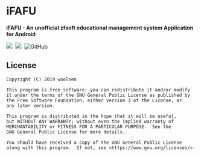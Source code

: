 # iFAFU
**iFAFU - An unofficial zfsoft educational management system Application for Android**

![](https://img.shields.io/badge/platform-Android-yellow)&nbsp;&nbsp;![](https://img.shields.io/badge/language-java&kotlin-blue.svg)&nbsp;&nbsp;![GitHub](https://img.shields.io/github/license/woolsen/iFAFU?)

## License
```
Copyright (C) 2019 woolsen

This program is free software: you can redistribute it and/or modify
it under the terms of the GNU General Public License as published by
the Free Software Foundation, either version 3 of the License, or
any later version.

This program is distributed in the hope that it will be useful,
but WITHOUT ANY WARRANTY; without even the implied warranty of
MERCHANTABILITY or FITNESS FOR A PARTICULAR PURPOSE.  See the
GNU General Public License for more details.

You should have received a copy of the GNU General Public License
along with this program.  If not, see <https://www.gnu.org/licenses/>.
```